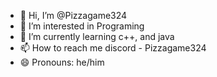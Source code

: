- 👋 Hi, I’m @Pizzagame324
- 👀 I’m interested in Programing
- 🌱 I’m currently learning c++, and java
- 📫 How to reach me discord - Pizzagame324
- 😄 Pronouns: he/him

<!---
Pizzagame324/Pizzagame324 is a ✨ special ✨ repository because its `README.md` (this file) appears on your GitHub profile.
You can click the Preview link to take a look at your changes.
--->
